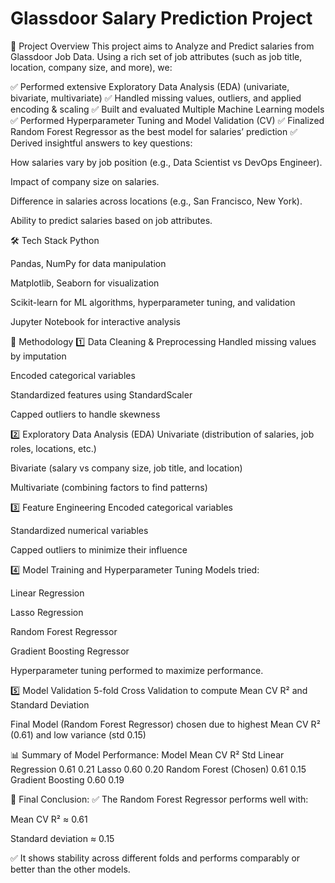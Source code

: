 # Glassdoor Salary Prediction Project

📁 Project Overview
This project aims to Analyze and Predict salaries from Glassdoor Job Data.
Using a rich set of job attributes (such as job title, location, company size, and more), we:

✅ Performed extensive Exploratory Data Analysis (EDA) (univariate, bivariate, multivariate)
✅ Handled missing values, outliers, and applied encoding & scaling
✅ Built and evaluated Multiple Machine Learning models
✅ Performed Hyperparameter Tuning and Model Validation (CV)
✅ Finalized Random Forest Regressor as the best model for salaries’ prediction
✅ Derived insightful answers to key questions:

How salaries vary by job position (e.g., Data Scientist vs DevOps Engineer).

Impact of company size on salaries.

Difference in salaries across locations (e.g., San Francisco, New York).

Ability to predict salaries based on job attributes.

🛠 Tech Stack
Python

Pandas, NumPy for data manipulation

Matplotlib, Seaborn for visualization

Scikit-learn for ML algorithms, hyperparameter tuning, and validation

Jupyter Notebook for interactive analysis

🔹 Methodology
1️⃣ Data Cleaning & Preprocessing
Handled missing values by imputation

Encoded categorical variables

Standardized features using StandardScaler

Capped outliers to handle skewness

2️⃣ Exploratory Data Analysis (EDA)
Univariate (distribution of salaries, job roles, locations, etc.)

Bivariate (salary vs company size, job title, and location)

Multivariate (combining factors to find patterns)

3️⃣ Feature Engineering
Encoded categorical variables

Standardized numerical variables

Capped outliers to minimize their influence

4️⃣ Model Training and Hyperparameter Tuning
Models tried:

Linear Regression

Lasso Regression

Random Forest Regressor

Gradient Boosting Regressor

Hyperparameter tuning performed to maximize performance.

5️⃣ Model Validation
5-fold Cross Validation to compute Mean CV R² and Standard Deviation

Final Model (Random Forest Regressor) chosen due to highest Mean CV R² (0.61) and low variance (std 0.15)

📊 Summary of Model Performance:
Model	Mean CV R²	Std
Linear Regression	0.61	0.21
Lasso	0.60	0.20
Random Forest (Chosen)	0.61	0.15
Gradient Boosting	0.60	0.19

🔹 Final Conclusion:
✅ The Random Forest Regressor performs well with:

Mean CV R² ≈ 0.61

Standard deviation ≈ 0.15

✅ It shows stability across different folds and performs comparably or better than the other models.
